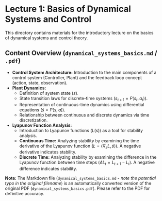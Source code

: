 # Lecture 1: Basics of Dynamical Systems and Control

This directory contains materials for the introductory lecture on the basics of dynamical systems and control theory.

## Content Overview (`dynamical_systems_basics.md` / `.pdf`)

- **Control System Architecture:** Introduction to the main components of a control system (Controller, Plant) and the feedback loop concept (action, state, observation).
- **Plant Dynamics:**
    - Definition of system state ($s$).
    - State transition laws for discrete-time systems ($s_{t+1} = P(s_t, a_t)$).
    - Representation of continuous-time dynamics using differential equations ($\dot{s} = P(s, a)$).
    - Relationship between continuous and discrete dynamics via time discretization.
- **Lyapunov Function Analysis:**
    - Introduction to Lyapunov functions ($L(s)$) as a tool for stability analysis.
    - **Continuous Time:** Analyzing stability by examining the time derivative of the Lyapunov function ($\dot{L} = \langle \nabla_s L, \dot{s} \rangle$). A negative derivative indicates stability.
    - **Discrete Time:** Analyzing stability by examining the difference in the Lyapunov function between time steps ($\Delta L_t = L_{t+1} - L_t$). A negative difference indicates stability.

**Note:** The Markdown file (`dynamical_systems_basics.md` - *note the potential typo in the original filename*) is an automatically converted version of the original PDF (`dynamical_systems_basics.pdf`). Please refer to the PDF for definitive accuracy. 
